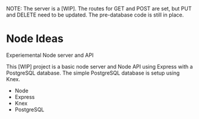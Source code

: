 NOTE: The server is a [WIP]. The routes for GET and POST are set, but PUT and DELETE need to be updated. The pre-database code is still in place.

# Node Ideas

Experiemental Node server and API

This [WIP] project is a basic node server and Node API using Express with a PostgreSQL database. The simple PostgreSQL database is setup using Knex. 

* Node
* Express
* Knex
* PostgreSQL
